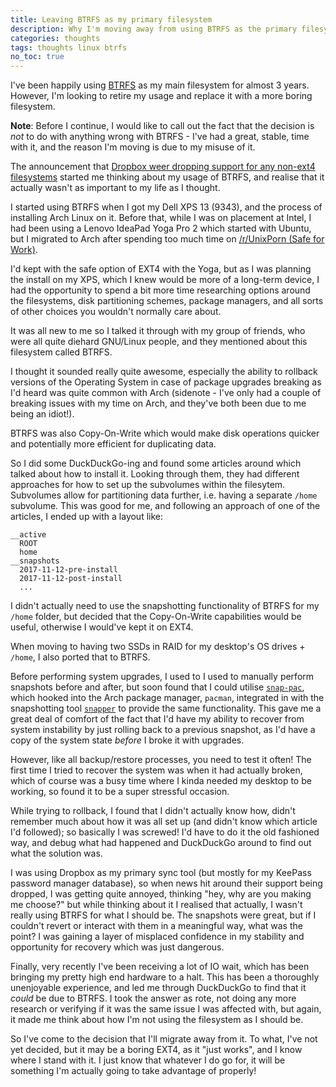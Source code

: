 ```yaml
---
title: Leaving BTRFS as my primary filesystem
description: Why I'm moving away from using BTRFS as the primary filesystem on my personal devices, and why it had nothing to do with BTRFS itself.
categories: thoughts
tags: thoughts linux btrfs
no_toc: true
---
```

I've been happily using [BTRFS] as my main filesystem for almost 3 years. However, I'm looking to retire my usage and replace it with a more boring filesystem.

**Note**: Before I continue, I would like to call out the fact that the decision is *not* to do with anything wrong with BTRFS - I've had a great, stable, time with it, and the reason I'm moving is due to my misuse of it.

The announcement that [Dropbox weer dropping support for any non-ext4 filesystems][dropbox] started me thinking about my usage of BTRFS, and realise that it actually wasn't as important to my life as I thought.

I started using BTRFS when I got my Dell XPS 13 (9343), and the process of installing Arch Linux on it. Before that, while I was on placement at Intel, I had been using a Lenovo IdeaPad Yoga Pro 2 which started with Ubuntu, but I migrated to Arch after spending too much time on [/r/UnixPorn (Safe for Work)][UnixPorn].

I'd kept with the safe option of EXT4 with the Yoga, but as I was planning the install on my XPS, which I knew would be more of a long-term device, I had the opportunity to spend a bit more time researching options around the filesystems, disk partitioning schemes, package managers, and all sorts of other choices you wouldn't normally care about.

It was all new to me so I talked it through with my group of friends, who were all quite diehard GNU/Linux people, and they mentioned about this filesystem called BTRFS.

I thought it sounded really quite awesome, especially the ability to rollback versions of the Operating System in case of package upgrades breaking as I'd heard was quite common with Arch (sidenote - I've only had a couple of breaking issues with my time on Arch, and they've both been due to me being an idiot!).

BTRFS was also Copy-On-Write which would make disk operations quicker and potentially more efficient for duplicating data.

So I did some DuckDuckGo-ing and found some articles around which talked about how to install it. Looking through them, they had different approaches for how to set up the subvolumes within the filesytem. Subvolumes allow for partitioning data further, i.e. having a separate `/home` subvolume. This was good for me, and following an approach of one of the articles, I ended up with a layout like:
```
__active
  ROOT
  home
__snapshots
  2017-11-12-pre-install
  2017-11-12-post-install
  ...
```

I didn't actually need to use the snapshotting functionality of BTRFS for my `/home` folder, but decided that the Copy-On-Write capabilities would be useful, otherwise I would've kept it on EXT4.

When moving to having two SSDs in RAID for my desktop's OS drives + `/home`, I also ported that to BTRFS.

Before performing system upgrades, I used to I used to manually perform snapshots before and after, but soon found that I could utilise [`snap-pac`], which hooked into the Arch package manager, `pacman`, integrated in with the snapshotting tool [`snapper`] to provide the same functionality. This gave me a great deal of comfort of the fact that I'd have my ability to recover from system instability by just rolling back to a previous snapshot, as I'd have a copy of the system state _before_ I broke it with upgrades.

However, like all backup/restore processes, you need to test it often! The first time I tried to recover the system was when it had actually broken, which of course was a busy time where I kinda needed my desktop to be working, so found it to be a super stressful occasion.

While trying to rollback, I found that I didn't actually know how, didn't remember much about how it was all set up (and didn't know which article I'd followed); so basically I was screwed! I'd have to do it the old fashioned way, and debug what had happened and DuckDuckGo around to find out what the solution was.

I was using Dropbox as my primary sync tool (but mostly for my KeePass password manager database), so when news hit around their support being dropped, I was getting quite annoyed, thinking "hey, why are you making me choose?" but while thinking about it I realised that actually, I wasn't really using BTRFS for what I should be. The snapshots were great, but if I couldn't revert or interact with them in a meaningful way, what was the point? I was gaining a layer of misplaced confidence in my stability and opportunity for recovery which was just dangerous.

Finally, very recently I've been receiving a lot of IO wait, which has been bringing my pretty high end hardware to a halt. This has been a thoroughly unenjoyable experience, and led me through DuckDuckGo to find that it _could_ be due to BTRFS. I took the answer as rote, not doing any more research or verifying if it was the same issue I was affected with, but again, it made me think about how I'm not using the filesystem as I should be.

So I've come to the decision that I'll migrate away from it. To what, I've not yet decided, but it may be a boring EXT4, as it "just works", and I know where I stand with it. I just know that whatever I do go for, it will be something I'm actually going to take advantage of properly!

[UnixPorn]: https://reddit.com/r/unixporn
[BTRFS]: https://btrfs.wiki.kernel.org
[`snap-pac`]: https://github.com/wesbarnett/snap-pac
[`snapper`]: http://snapper.io
[dropbox]: https://itsfoss.com/dropbox-linux-ext4-only/
